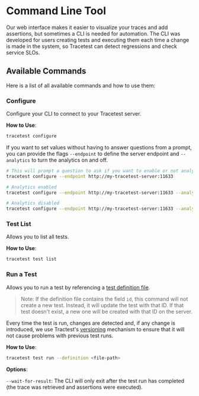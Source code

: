 # Command Line Tool

Our web interface makes it easier to visualize your traces and add assertions, but sometimes a CLI is needed for automation. The CLI was developed for users creating tests and executing them each time a change is made in the system, so Tracetest can detect regressions and check service SLOs.


## **Available Commands**


Here is a list of all available commands and how to use them:

### **Configure**
Configure your CLI to connect to your Tracetest server.


**How to Use**:


```sh
tracetest configure
```

If you want to set values without having to answer questions from a prompt, you can provide the flags `--endpoint` to define the server endpoint and `--analytics` to turn the analytics on and off.


```sh
# This will prompt a question to ask if you want to enable or not analytics
tracetest configure --endpoint http://my-tracetest-server:11633

# Analytics enabled
tracetest configure --endpoint http://my-tracetest-server:11633 --analytics

# Analytics disabled
tracetest configure --endpoint http://my-tracetest-server:11633 --analytics=false
```

### **Test List**


Allows you to list all tests.


**How to Use**:


```sh
tracetest test list
```

### **Run a Test**

Allows you to run a test by referencing a [test definition file](/docs/test-definition-file.md).

> Note: If the definition file contains the field `id`, this command will not create a new test. Instead, it will update the test with that ID. If that test doesn't exist, a new one will be created with that ID on the server.


Every time the test is run, changes are detected and, if any change is introduced, we use Tractest's [versioning](/docs/versioning.md) mechanism to ensure that it will not cause problems with previous test runs.

**How to Use**:


```sh
tracetest test run --definition <file-path>
```

**Options**:

`--wait-for-result`: The CLI will only exit after the test run has completed (the trace was retrieved and assertions were executed).
